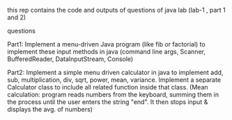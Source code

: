 this rep contains the code and outputs of questions of java lab (lab-1 , part 1 and 2)

questions 

Part1: Implement a menu-driven Java program (like fib or factorial) to implement these input methods in java (command line args,
Scanner, BufferedReader, DataInputStream, Console)


Part2: Implement a simple menu driven calculator in java to implement add, sub, multiplication, div, sqrt, power, mean, variance. Implement a separate Calculator class to include all related function inside that class. (Mean calculation: program reads numbers from the keyboard, summing them in the process until the user enters the string "end". It then stops input & displays the avg. of numbers)


